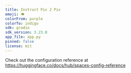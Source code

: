 ```yaml
---
title: Instruct Pix 2 Pix
emoji: 👁
colorFrom: purple
colorTo: indigo
sdk: gradio
sdk_version: 3.23.0
app_file: app.py
pinned: false
license: mit
---
```


Check out the configuration reference at https://huggingface.co/docs/hub/spaces-config-reference